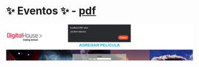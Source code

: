 # :sparkles: Eventos :sparkles: - [pdf](https://github.com/EveNavarro/Eventos/tree/master/public/PDF)

<img src="https://github.com/EveNavarro/Eventos/blob/master/public/img/secreto.png"/>

